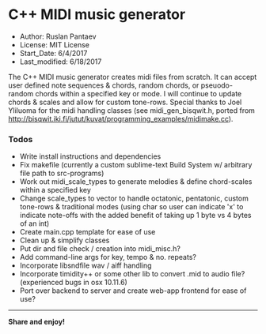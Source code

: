 # C++ MIDI music generator

 * Author:          Ruslan Pantaev <arpiseaQ>
 * License:         MIT License
 * Start_Date:      6/4/2017
 * Last_modified:   6/18/2017
 

 
The C++ MIDI music generator creates midi files from scratch. It can accept user defined note sequences & chords, random chords, or pseuodo-random chords within a specified key or mode. I will continue to update chords & scales and allow for custom tone-rows. Special thanks to Joel Yliluoma <bisqwit> for the midi handling classes (see midi_gen_bisqwit.h, ported from <http://bisqwit.iki.fi/jutut/kuvat/programming_examples/midimake.cc>).


### Todos

 - Write install instructions and dependencies
 - Fix makefile (currently a custom sublime-text Build System w/ arbitrary file path to src-programs)
 - Work out midi_scale_types to generate melodies & define chord-scales within a specified key
 - Change scale_types to vector<char> to handle octatonic, pentatonic, custom tone-rows & traditional modes (using char so user can indicate 'x' to indicate note-offs with the added benefit of taking up 1 byte vs 4 bytes of an int)
 - Create main.cpp template for ease of use
 - Clean up & simplify classes
 - Put dir and file check / creation into midi_misc.h?
 - Add command-line args for key, tempo & no. repeats?
 - Incorporate libsndfile wav / aiff handling
 - Incorporate timidity++ or some other lib to convert .mid to audio file? (experienced bugs in osx 10.11.6)
 - Port over backend to server and create web-app frontend for ease of use?

---

**Share and enjoy!**
